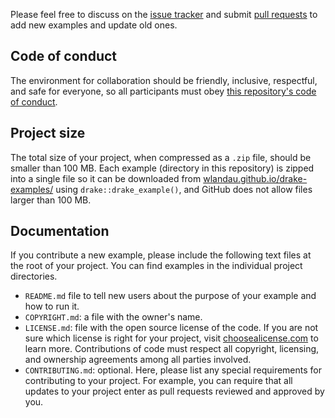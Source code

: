 Please feel free to discuss on the [issue tracker](https://github.com/wlandau/drake-examples/issues) and submit [pull requests](https://github.com/wlandau/drake-examples/pulls) to add new examples and update old ones.
 
## Code of conduct
 
The environment for collaboration should be friendly, inclusive, respectful, and safe for everyone, so all participants must obey [this repository's code of conduct](https://github.com/wlandau/drake-examples/blob/master/CONDUCT.md).

## Project size

The total size of your project, when compressed as a `.zip` file, should be smaller than 100 MB. Each example (directory in this repository) is zipped into a single file so it can be downloaded from [wlandau.github.io/drake-examples/](https://wlandau.github.io/drake-examples/) using `drake::drake_example()`, and GitHub does not allow files larger than 100 MB.

## Documentation

If you contribute a new example, please include the following text files at the root of your project. You can find examples in the individual project directories.

- `README.md` file to tell new users about the purpose of your example and how to run it.
- `COPYRIGHT.md`: a file with the owner's name.
- `LICENSE.md`: file with the open source license of the code.  If you are not sure which license is right for your project, visit [choosealicense.com](https://choosealicense.com/) to learn more. Contributions of code must respect all copyright, licensing, and ownership agreements among all parties involved.
- `CONTRIBUTING.md`: optional. Here, please list any special requirements for contributing to your project. For example, you can require that all updates to your project enter as pull requests reviewed and approved by you.
